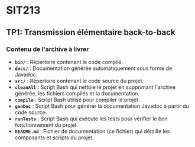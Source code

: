 # SIT213

## TP1: Transmission élémentaire back-to-back

### Contenu de l'archive à livrer

- **`bin/`** : Répertoire contenant le code compilé.
- **`docs/`** : Documentation générée automatiquement sous forme de Javadoc.
- **`src/`** : Répertoire contenant le code source du projet.
- **`cleanAll`** : Script Bash qui nettoie le projet en supprimant l'archive générée, les fichiers compilés et la documentation.
- **`compile`** : Script Bash utilisé pour compiler le projet.
- **`genDoc`** : Script Bash pour générer la documentation Javadoc à partir du code source.
- **`runTests`** : Script Bash qui exécute les tests pour vérifier le bon fonctionnement du projet.
- **`README.md`** : Fichier de documentation (ce fichier) qui détaille les composants et scripts du projet.